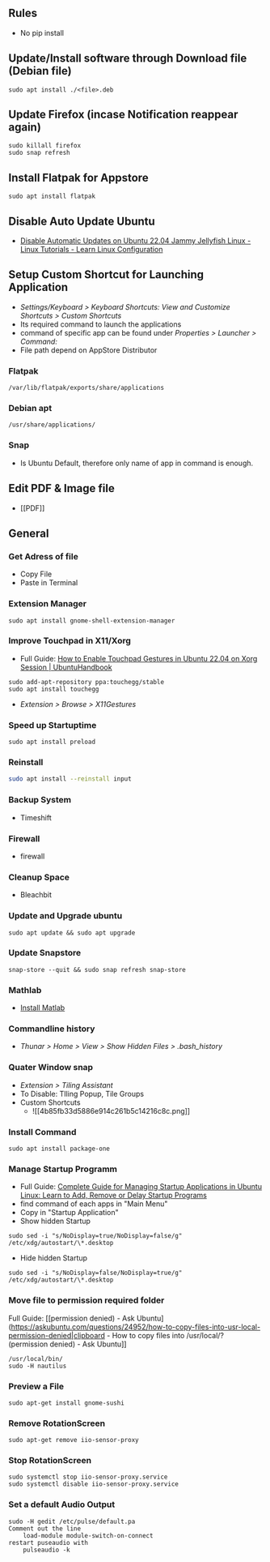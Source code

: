 ## Rules
- No pip install
## Update/Install software through Download file (Debian file)
```
sudo apt install ./<file>.deb
```
## Update Firefox (incase Notification reappear again)
```
sudo killall firefox
sudo snap refresh
```
## Install Flatpak for Appstore
```
sudo apt install flatpak
```
## Disable Auto Update Ubuntu
- [Disable Automatic Updates on Ubuntu 22.04 Jammy Jellyfish Linux - Linux Tutorials - Learn Linux Configuration](https://linuxconfig.org/disable-automatic-updates-on-ubuntu-22-04-jammy-jellyfish-linux)
## Setup Custom Shortcut for Launching Application
- *Settings/Keyboard > Keyboard Shortcuts: View and Customize Shortcuts > Custom Shortcuts* 
- Its required command to launch the applications
- command of specific app can be found under *Properties > Launcher > Command:*
- File path depend on AppStore Distributor
### Flatpak
```
/var/lib/flatpak/exports/share/applications
```
### Debian apt
```
/usr/share/applications/
```
### Snap
- Is Ubuntu Default, therefore only name of app in command is enough.
## Edit PDF & Image file
- [[PDF]]
## General
### Get Adress of file
- Copy File
- Paste in Terminal
### Extension Manager
```
sudo apt install gnome-shell-extension-manager
```
### Improve Touchpad in X11/Xorg
- Full Guide: [How to Enable Touchpad Gestures in Ubuntu 22.04 on Xorg Session | UbuntuHandbook](https://ubuntuhandbook.org/index.php/2022/06/touchpad-gestures-ubuntu-22-04-xorg/)
```
sudo add-apt-repository ppa:touchegg/stable
sudo apt install touchegg
```
- *Extension > Browse > X11Gestures* 
### Speed up Startuptime
```
sudo apt install preload
```
### Reinstall
```bash
sudo apt install --reinstall input
```
### Backup System
- Timeshift
### Firewall
- firewall
### Cleanup Space
- Bleachbit
### Update and Upgrade ubuntu
```
sudo apt update && sudo apt upgrade 
```
### Update Snapstore
```
snap-store --quit && sudo snap refresh snap-store
```
### Mathlab
- [Install Matlab](https://www.youtube.com/watch?v=ZNHJkCo5sOc)
### Commandline history
- *Thunar > Home > View > Show Hidden Files > .bash_history*
### Quater Window snap
- *Extension > Tiling Assistant*
- To Disable: TIling Popup, Tile Groups
- Custom Shortcuts
	- ![[4b85fb33d5886e914c261b5c14216c8c.png]]
### Install Command
```
sudo apt install package-one
```
### Manage Startup Programm
- Full Guide: [Complete Guide for Managing Startup Applications in Ubuntu Linux: Learn to Add, Remove or Delay Startup Programs](https://itsfoss.com/manage-startup-applications-ubuntu/)
- find command of each apps in "Main Menu"
- Copy in "Startup Application"
- Show hidden Startup 
```
sudo sed -i "s/NoDisplay=true/NoDisplay=false/g" /etc/xdg/autostart/\*.desktop
```
- Hide hidden Startup 
```
sudo sed -i "s/NoDisplay=false/NoDisplay=true/g" /etc/xdg/autostart/\*.desktop
```
### Move file to permission required folder
Full Guide: [[permission denied) - Ask Ubuntu](https://askubuntu.com/questions/24952/how-to-copy-files-into-usr-local-permission-denied|clipboard - How to copy files into /usr/local/? (permission denied) - Ask Ubuntu]]
```
/usr/local/bin/
sudo -H nautilus
```
### Preview a File 
`sudo apt-get install gnome-sushi`
### Remove RotationScreen
`sudo apt-get remove iio-sensor-proxy`
### Stop RotationScreen
```
sudo systemctl stop iio-sensor-proxy.service
sudo systemctl disable iio-sensor-proxy.service
```

### Set a default Audio Output
```
sudo -H gedit /etc/pulse/default.pa
Comment out the line 
	load-module module-switch-on-connect
restart puseaudio with 
	pulseaudio -k
```


